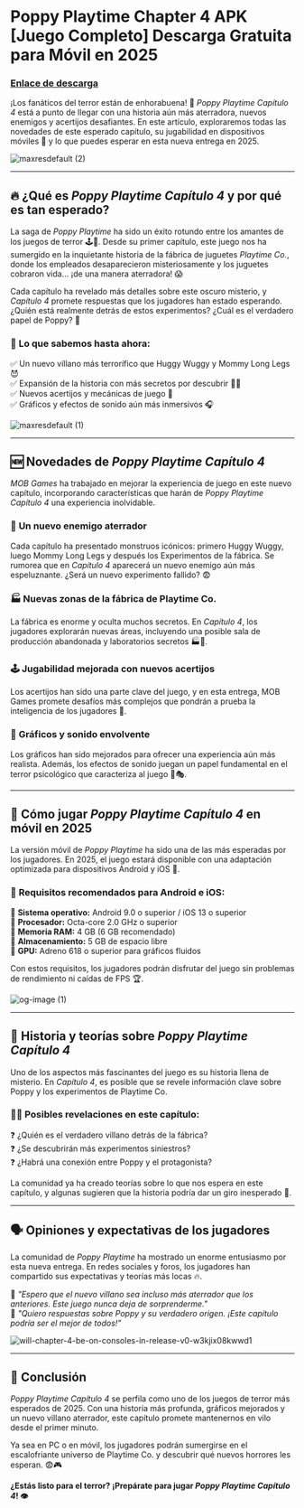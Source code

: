 # Poppy Playtime Chapter 4 APK [Juego Completo] Descarga Gratuita para Móvil en 2025  

### [Enlace de descarga](https://bom.so/TUWTga)

¡Los fanáticos del terror están de enhorabuena! 🎉 *Poppy Playtime Capítulo 4* está a punto de llegar con una historia aún más aterradora, nuevos enemigos y acertijos desafiantes. En este artículo, exploraremos todas las novedades de este esperado capítulo, su jugabilidad en dispositivos móviles 📱 y lo que puedes esperar en esta nueva entrega en 2025.  

![maxresdefault (2)](https://github.com/user-attachments/assets/91fd1112-602b-4884-a147-570719634efe)

---

## 🔥 ¿Qué es *Poppy Playtime Capítulo 4* y por qué es tan esperado?  

La saga de *Poppy Playtime* ha sido un éxito rotundo entre los amantes de los juegos de terror 🕹️👻. Desde su primer capítulo, este juego nos ha sumergido en la inquietante historia de la fábrica de juguetes *Playtime Co.*, donde los empleados desaparecieron misteriosamente y los juguetes cobraron vida… ¡de una manera aterradora! 😱  

Cada capítulo ha revelado más detalles sobre este oscuro misterio, y *Capítulo 4* promete respuestas que los jugadores han estado esperando. ¿Quién está realmente detrás de estos experimentos? ¿Cuál es el verdadero papel de Poppy? 🧐  

### 📌 **Lo que sabemos hasta ahora:**  
✅ Un nuevo villano más terrorífico que Huggy Wuggy y Mommy Long Legs 😈  
✅ Expansión de la historia con más secretos por descubrir 🕵️‍♂️  
✅ Nuevos acertijos y mecánicas de juego 🧩  
✅ Gráficos y efectos de sonido aún más inmersivos 🎧  

![maxresdefault (1)](https://github.com/user-attachments/assets/59197d6c-8c55-4b03-90d1-ab998e4f806e)

---

## 🆕 Novedades de *Poppy Playtime Capítulo 4*  

*MOB Games* ha trabajado en mejorar la experiencia de juego en este nuevo capítulo, incorporando características que harán de *Poppy Playtime Capítulo 4* una experiencia inolvidable.  

### 👾 **Un nuevo enemigo aterrador**  
Cada capítulo ha presentado monstruos icónicos: primero Huggy Wuggy, luego Mommy Long Legs y después los Experimentos de la fábrica. Se rumorea que en *Capítulo 4* aparecerá un nuevo enemigo aún más espeluznante. ¿Será un nuevo experimento fallido? 😨  

### 🏭 **Nuevas zonas de la fábrica de Playtime Co.**  
La fábrica es enorme y oculta muchos secretos. En *Capítulo 4*, los jugadores explorarán nuevas áreas, incluyendo una posible sala de producción abandonada y laboratorios secretos 🏭🔬.  

### 🕹️ **Jugabilidad mejorada con nuevos acertijos**  
Los acertijos han sido una parte clave del juego, y en esta entrega, MOB Games promete desafíos más complejos que pondrán a prueba la inteligencia de los jugadores 🤯.  

### 🌟 **Gráficos y sonido envolvente**  
Los gráficos han sido mejorados para ofrecer una experiencia aún más realista. Además, los efectos de sonido juegan un papel fundamental en el terror psicológico que caracteriza al juego 🎼🎭.  

---

## 📱 Cómo jugar *Poppy Playtime Capítulo 4* en móvil en 2025  

La versión móvil de *Poppy Playtime* ha sido una de las más esperadas por los jugadores. En 2025, el juego estará disponible con una adaptación optimizada para dispositivos Android y iOS 📲.  

### 🔧 **Requisitos recomendados para Android e iOS:**  
📌 **Sistema operativo:** Android 9.0 o superior / iOS 13 o superior  
📌 **Procesador:** Octa-core 2.0 GHz o superior  
📌 **Memoria RAM:** 4 GB (6 GB recomendado)  
📌 **Almacenamiento:** 5 GB de espacio libre  
📌 **GPU:** Adreno 618 o superior para gráficos fluidos  

Con estos requisitos, los jugadores podrán disfrutar del juego sin problemas de rendimiento ni caídas de FPS 🏆.  

![og-image (1)](https://github.com/user-attachments/assets/c7e26c67-b336-4e8e-a82c-b52fb1600518)

---

## 🤔 Historia y teorías sobre *Poppy Playtime Capítulo 4*  

Uno de los aspectos más fascinantes del juego es su historia llena de misterio. En *Capítulo 4*, es posible que se revele información clave sobre Poppy y los experimentos de Playtime Co.  

### 🕵️‍♂️ **Posibles revelaciones en este capítulo:**  
❓ ¿Quién es el verdadero villano detrás de la fábrica?  
❓ ¿Se descubrirán más experimentos siniestros?  
❓ ¿Habrá una conexión entre Poppy y el protagonista?  

La comunidad ya ha creado teorías sobre lo que nos espera en este capítulo, y algunas sugieren que la historia podría dar un giro inesperado 👀.  

---

## 🗣️ Opiniones y expectativas de los jugadores  

La comunidad de *Poppy Playtime* ha mostrado un enorme entusiasmo por esta nueva entrega. En redes sociales y foros, los jugadores han compartido sus expectativas y teorías más locas 🔥.  

💬 *"Espero que el nuevo villano sea incluso más aterrador que los anteriores. Este juego nunca deja de sorprenderme."*  
💬 *"Quiero respuestas sobre Poppy y su verdadero origen. ¡Este capítulo podría ser el mejor de todos!"*  

![will-chapter-4-be-on-consoles-in-release-v0-w3kjix08kwwd1](https://github.com/user-attachments/assets/99291ff7-ba97-42eb-8f53-e4af90b85145)

---

## 🎯 Conclusión  

*Poppy Playtime Capítulo 4* se perfila como uno de los juegos de terror más esperados de 2025. Con una historia más profunda, gráficos mejorados y un nuevo villano aterrador, este capítulo promete mantenernos en vilo desde el primer minuto.  

Ya sea en PC o en móvil, los jugadores podrán sumergirse en el escalofriante universo de Playtime Co. y descubrir qué nuevos horrores les esperan. 😨🎮  

**¿Estás listo para el terror? ¡Prepárate para jugar *Poppy Playtime Capítulo 4*! 👁️**
